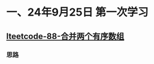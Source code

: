 # 一、24年9月25日 第一次学习
## [lteetcode-88-合并两个有序数组](https://leetcode.cn/problems/merge-sorted-array/description/)

### 思路
